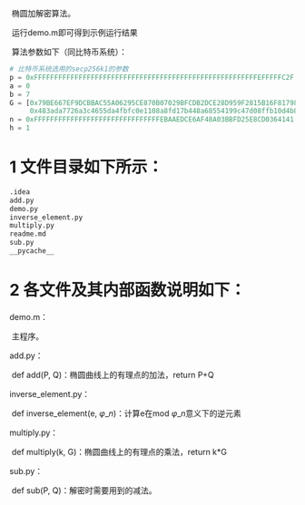 ​	椭圆加解密算法。

​	运行demo.m即可得到示例运行结果

​	算法参数如下（同比特币系统）：

```python
# 比特币系统选用的secp256k1的参数
p = 0xFFFFFFFFFFFFFFFFFFFFFFFFFFFFFFFFFFFFFFFFFFFFFFFFFFFFFFFEFFFFFC2F
a = 0
b = 7
G = [0x79BE667EF9DCBBAC55A06295CE870B07029BFCDB2DCE28D959F2815B16F81798,
     0x483ada7726a3c4655da4fbfc0e1108a8fd17b448a68554199c47d08ffb10d4b8]
n = 0xFFFFFFFFFFFFFFFFFFFFFFFFFFFFFFFEBAAEDCE6AF48A03BBFD25E8CD0364141
h = 1
```

# 1 文件目录如下所示：

```python
.idea
add.py
demo.py
inverse_element.py
multiply.py
readme.md
sub.py
__pycache__
```

# 2 各文件及其内部函数说明如下：

demo.m：

​	主程序。

add.py：

​	def add(P, Q)：椭圆曲线上的有理点的加法，return P+Q

inverse_element.py：

​	def inverse_element(e, $φ\_n$)：计算e在mod $φ\_n$意义下的逆元素

multiply.py：

​	def multiply(k, G)：椭圆曲线上的有理点的乘法，return k*G

sub.py：

​	def sub(P, Q)：解密时需要用到的减法。
